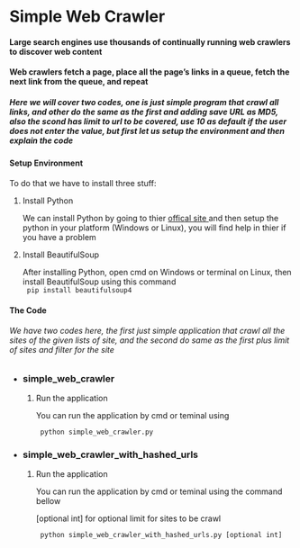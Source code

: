 # Simple Web Crawler

<h4>
  Large search engines use thousands of continually running web crawlers to discover web content
</h4>

<h4>
  Web crawlers fetch a page, place all the page’s links in a queue, fetch the next link from the queue, and repeat
</h4>

<h5>
Here we will cover two codes, one is just simple program that crawl all links, and other do the same as the first and adding save URL as MD5, also the scond has limit to url to be covered, use 10 as default if the user does not enter the value, but first let us setup the environment and then explain the code 
</h5>

<h4>Setup Environment</h4>
<p> To do that we have to install three stuff: <p>
<ol>
  <li> Install Python </li>
  <p> We can install Python by going to thier <a href='https://www.python.org/downloads/'> offical site </a> and then setup the python in your platform (Windows or Linux), you will find help in thier if you have a problem </p>
  
  <li> Install BeautifulSoup </li>
  <p> After installing Python, open cmd on Windows or terminal on Linux, then install BeautifulSoup using this command
  <br />
  <code> pip install beautifulsoup4 </code>
  </p>
</ol> 

<h4> The Code </h4>
<h6> We have two codes here, the first just simple application that crawl all the sites of the given lists of site, and the second do same as the first plus limit of sites and filter for the site </h6>
<ul>
  <li> <h3> simple_web_crawler </h3>
    <ol>
      <li> Run the application </li>
      <p>You can run the application by cmd or teminal using </p>
      <code> python simple_web_crawler.py </code>
    </ol>
  </li>
  <li> <h3> simple_web_crawler_with_hashed_urls </h3>
    <ol>
      <li> Run the application </li>
      <p>You can run the application by cmd or teminal using the command bellow</p>
      <p>[optional int] for optional limit for sites to be crawl </p>
      <code> python simple_web_crawler_with_hashed_urls.py [optional int] </code>
    </ol>
  </li>
</ul> 
